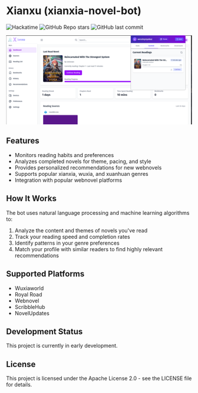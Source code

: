 # Xianxu (xianxia-novel-bot)

![Hackatime](https://hackatime-badge.hackclub.com/U08RWLFGRKN/xianxia-bot?style=flat-square&label=hackatime&color=blue) ![GitHub Repo stars](https://img.shields.io/github/stars/wessleyn/xianxia-bot?style=social) ![GitHub last commit](https://img.shields.io/github/last-commit/wessleyn/xianxia-bot)

![Landing Page](./_assets/landing.png)

## Features

- Monitors reading habits and preferences
- Analyzes completed novels for theme, pacing, and style
- Provides personalized recommendations for new webnovels
- Supports popular xianxia, wuxia, and xuanhuan genres
- Integration with popular webnovel platforms

## How It Works

The bot uses natural language processing and machine learning algorithms to:

1. Analyze the content and themes of novels you've read
2. Track your reading speed and completion rates
3. Identify patterns in your genre preferences
4. Match your profile with similar readers to find highly relevant recommendations

## Supported Platforms

- Wuxiaworld
- Royal Road
- Webnovel
- ScribbleHub
- NovelUpdates

## Development Status

This project is currently in early development.

## License

This project is licensed under the Apache License 2.0 - see the LICENSE file for details.
